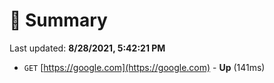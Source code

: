 # 📖 Summary
Last updated: **8/28/2021, 5:42:21 PM**

- `GET` [https://google.com](https://google.com) - **Up** (141ms)
